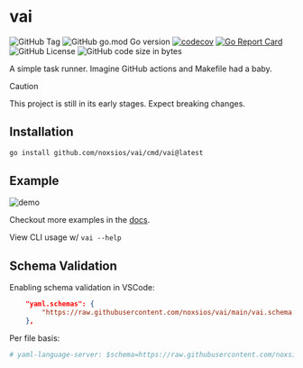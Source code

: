 # vai

![GitHub Tag](https://img.shields.io/github/v/tag/noxsios/vai)
![GitHub go.mod Go version](https://img.shields.io/github/go-mod/go-version/noxsios/vai)
[![codecov](https://codecov.io/gh/Noxsios/vai/graph/badge.svg?token=P7E9QC2RB9)](https://codecov.io/gh/Noxsios/vai)
[![Go Report Card](https://goreportcard.com/badge/github.com/noxsios/vai)](https://goreportcard.com/report/github.com/noxsios/vai)
![GitHub License](https://img.shields.io/github/license/noxsios/vai)
![GitHub code size in bytes](https://img.shields.io/github/languages/code-size/noxsios/vai)

A simple task runner. Imagine GitHub actions and Makefile had a baby.

> [!CAUTION]
> This project is still in its early stages. Expect breaking changes.

## Installation

```sh
go install github.com/noxsios/vai/cmd/vai@latest
```

## Example

![demo](https://github.com/Noxsios/vai/assets/50058333/c0c1e906-deb1-4601-814b-8e36a4e8b322)

Checkout more examples in the [docs](https://noxsios.github.io/vai/docs/).

View CLI usage w/ `vai --help`

## Schema Validation

Enabling schema validation in VSCode:

```json
    "yaml.schemas": {
        "https://raw.githubusercontent.com/noxsios/vai/main/vai.schema.json": "vai.yaml",
    },
```

Per file basis:

```yaml
# yaml-language-server: $schema=https://raw.githubusercontent.com/noxsios/vai/main/vai.schema.json
```
